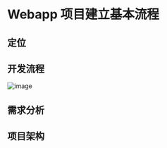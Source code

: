 # Webapp 项目建立基本流程

## 定位


## 开发流程

![image](https://user-images.githubusercontent.com/14041622/49582261-67af9580-f98f-11e8-9c53-3304f0ccd681.png)


## 需求分析


## 项目架构